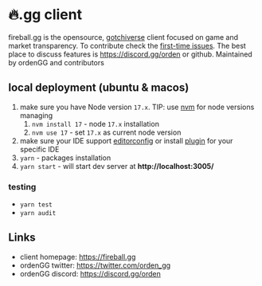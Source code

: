 # 🔥.gg client

fireball.gg is the opensource, [gotchiverse](https://gotchiverse.io/) client focused on game and market transparency. To contribute check the [first-time issues](https://github.com/orden-gg/ghst-gg/issues?q=is%3Aopen+is%3Aissue+label%3Afirst-time). The best place to discuss features is https://discord.gg/orden or github. Maintained by ordenGG and contributors


## local deployment (ubuntu & macos)

1. make sure you have Node version `17.x`. TIP: use [nvm](https://github.com/nvm-sh/nvm) for node versions managing
    1. `nvm install 17` - node `17.x` installation
    2. `nvm use 17` - set `17.x` as current node version
2. make sure your IDE support [editorconfig](https://editorconfig.org/#pre-installed) or install [plugin](https://editorconfig.org/#download) for your specific IDE
3. `yarn` - packages installation
4. `yarn start` - will start dev server at **http://localhost:3005/**

### testing

* `yarn test`
* `yarn audit`


## Links

* client homepage: https://fireball.gg
* ordenGG twitter: https://twitter.com/orden_gg
* ordenGG discord: https://discord.gg/orden
